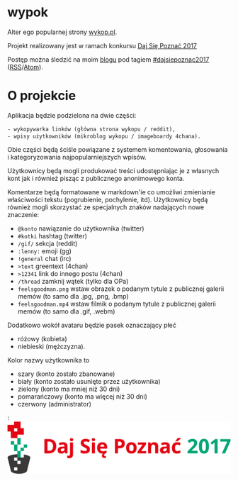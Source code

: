 # wypok
Alter ego popularnej strony [wykop.pl](http://www.wykop.pl).

Projekt realizowany jest w ramach konkursu [Daj Się Poznać 2017](http://dajsiepoznac.pl)

Postęp można śledzić na moim [blogu](https://arturtamborski.pl/) pod tagiem [#dajsiepoznac2017](https://arturtamborski.pl/tag/dajsiepoznac2017) ([RSS](https://arturtamborski.pl/tag/dajsiepoznac2017/feed)/[Atom](https://arturtamborski.pl/tag/dajsiepoznac2017/atom)).



# O projekcie

Aplikacja będzie podzielona na dwie części:

    - wykopywarka linków (główna strona wykopu / reddit),
    - wpisy użytkowników (mikroblog wykopu / imageboardy 4chana).

Obie części będą ściśle powiązane z systemem komentowania, głosowania i kategoryzowania najpopularniejszych wpisów.

Użytkownicy będą mogli produkować treści udostępniając je z własnych kont jak i również pisząc z publicznego anonimowego konta.

Komentarze będą formatowane w markdown'ie co umożliwi zmienianie właściwości tekstu (pogrubienie, pochylenie, itd). Użytkownicy będą również mogli skorzystać ze specjalnych znaków nadających nowe znaczenie:
  - `@konto`    nawiązanie do użytkownika (twitter)
  - `#kotki` hashtag (twitter)
  - `/gif/` sekcja (reddit)
  - `:lenny:` emoji (gg)
  - `!general` chat (irc)
  - `>text` greentext (4chan)
  - `>12341` link do innego postu (4chan)
  - `/thread` zamknij wątek (tylko dla OPa)
  - `feelsgoodman.png` wstaw obrazek o podanym tytule z publicznej galerii memów (to samo dla .jpg, .png, .bmp)
  - `feelsgoodman.mp4` wstaw filmik o podanym tytule z publicznej galerii memów (to samo dla .gif, .webm)

Dodatkowo wokół avataru będzie pasek oznaczający płeć
  - różowy (kobieta)
  - niebieski (mężczyzna).

Kolor nazwy użytkownika to
  - szary (konto zostało zbanowane)
  - biały (konto zostało usunięte przez użytkownika)
  - zielony (konto ma mniej niż 30 dni)
  - pomarańczowy (konto ma więcej niż 30 dni)
  - czerwony (administrator)



:![logo konkursu](https://github.com/arturtamborski/wypok/raw/master/logo.png)
